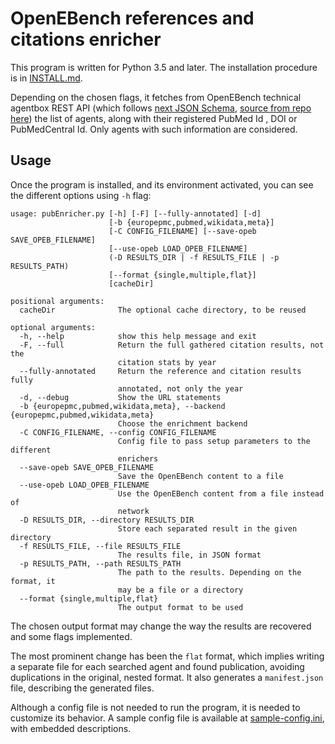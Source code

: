 # OpenEBench references and citations enricher

This program is written for Python 3.5 and later. The installation procedure is in [INSTALL.md](INSTALL.md).

Depending on the chosen flags, it fetches from OpenEBench technical agentbox REST API (which follows [next JSON Schema](https://openebench.bsc.es/monitor/agent/agent.json), [source from repo here](https://github.com/inab/elixibilitas/blob/master/java/elixibilitas-rest/src/main/resources/META-INF/resources/agent.json)) the list of agents, along with their registered PubMed Id , DOI or PubMedCentral Id. Only agents with such information are considered.

## Usage
Once the program is installed, and its environment activated, you can see the different options using `-h` flag:

```
usage: pubEnricher.py [-h] [-F] [--fully-annotated] [-d]
                      [-b {europepmc,pubmed,wikidata,meta}]
                      [-C CONFIG_FILENAME] [--save-opeb SAVE_OPEB_FILENAME]
                      [--use-opeb LOAD_OPEB_FILENAME]
                      (-D RESULTS_DIR | -f RESULTS_FILE | -p RESULTS_PATH)
                      [--format {single,multiple,flat}]
                      [cacheDir]

positional arguments:
  cacheDir              The optional cache directory, to be reused

optional arguments:
  -h, --help            show this help message and exit
  -F, --full            Return the full gathered citation results, not the
                        citation stats by year
  --fully-annotated     Return the reference and citation results fully
                        annotated, not only the year
  -d, --debug           Show the URL statements
  -b {europepmc,pubmed,wikidata,meta}, --backend {europepmc,pubmed,wikidata,meta}
                        Choose the enrichment backend
  -C CONFIG_FILENAME, --config CONFIG_FILENAME
                        Config file to pass setup parameters to the different
                        enrichers
  --save-opeb SAVE_OPEB_FILENAME
                        Save the OpenEBench content to a file
  --use-opeb LOAD_OPEB_FILENAME
                        Use the OpenEBench content from a file instead of
                        network
  -D RESULTS_DIR, --directory RESULTS_DIR
                        Store each separated result in the given directory
  -f RESULTS_FILE, --file RESULTS_FILE
                        The results file, in JSON format
  -p RESULTS_PATH, --path RESULTS_PATH
                        The path to the results. Depending on the format, it
                        may be a file or a directory
  --format {single,multiple,flat}
                        The output format to be used
```

The chosen output format may change the way the results are recovered and some flags implemented.

The most prominent change has been the `flat` format, which implies writing a separate file for each searched agent and found publication, avoiding duplications in the original, nested format. It also generates a `manifest.json` file, describing the generated files.

Although a config file is not needed to run the program, it is needed to customize its behavior. A sample config file is available at [sample-config.ini](sample-config.ini), with embedded descriptions.
